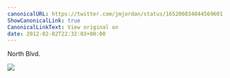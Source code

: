 ```yaml
---
canonicalURL: https://twitter.com/jmjordan/status/165200834844569601
ShowCanonicalLink: true
CanonicalLinkText: View original on
date: 2012-02-02T22:32:03+00:00
---
```

North Blvd.

![](/images/165200834844569601-AkrpSLXCMAESCkL.jpg)